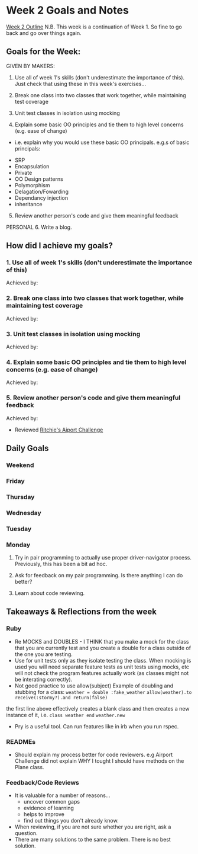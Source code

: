 # Week 2 Goals and Notes

[Week 2 Outline](https://github.com/makersacademy/course/blob/master/week_outlines.md/#week-2)
N.B. This week is a continuation of Week 1. So fine to go back and go over things again.

## Goals for the Week:
GIVEN BY MAKERS:
1. Use all of week 1's skills (don't underestimate the importance of this). Just check that using these in this week's exercises...

2. Break one class into two classes that work together, while maintaining test coverage

3. Unit test classes in isolation using mocking

4. Explain some basic OO principles and tie them to high level concerns (e.g. ease of change)
 - i.e. explain why you would use these basic OO principals.
 e.g.s of basic principals:
 * SRP
 * Encapsulation
 * Private
 * OO Design patterns
  * Polymorphism
  * Delagation/Fowarding
  * Dependancy injection
  * inheritance

5. Review another person's code and give them meaningful feedback

PERSONAL
6. Write a blog.

## How did I achieve my goals?

### 1. Use all of week 1's skills (don't underestimate the importance of this)
Achieved by:

### 2. Break one class into two classes that work together, while maintaining test coverage
Achieved by:

### 3. Unit test classes in isolation using mocking
Achieved by:

### 4. Explain some basic OO principles and tie them to high level concerns (e.g. ease of change)
Achieved by:

### 5. Review another person's code and give them meaningful feedback
Achieved by:
* Reviewed [Ritchie's Aiport Challenge](https://github.com/makersacademy/airport_challenge/pull/1465) 


## Daily Goals

### Weekend

### Friday

### Thursday

### Wednesday

### Tuesday

### Monday

1. Try in pair programming to actually use proper driver-navigator process. Previously, this has been a bit ad hoc. 

2. Ask for feedback on my pair programming. Is there anything I can do better?

3. Learn about code reviewing.


## Takeaways & Reflections from the week

### Ruby
* Re MOCKS and DOUBLES - I THINK that you make a mock for the class that you are currently test and you create a double for a class outside of the one you are testing.
 * Use for unit tests only as they isolate testing the class. When mocking is used you will need separate feature tests as unit tests using mocks, etc will not check the program features actually work (as classes might not be interating correctly).
  * Not good practice to use allow(subject)
  Example of doubling and stubbing for a class:
```weather = double :fake_weather```
```allow(weather).to receive(:stormy?).and return(false)```
   
   the first line above effectively creates a blank class and then creates a new instance of it, i.e. 
```class weather end```
```weather.new```

* Pry is a useful tool. Can run features like in irb when you run rspec. 

### READMEs
* Should explain my process better for code reviewers. e.g Airport Challenge did not explain WHY I tought I should have methods on the Plane class.  

### Feedback/Code Reviews
* It is valuable for a number of reasons...
  * uncover common gaps
  * evidence of learning
  * helps to improve
  * find out things you don't already know.
* When reviewing, if you are not sure whether you are right, ask a question. 
* There are many solutions to the same problem. There is no best solution.


